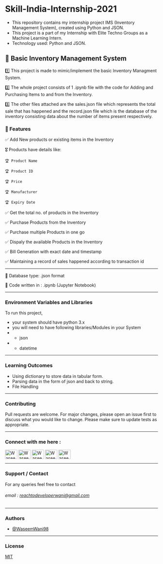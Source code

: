 # Skill-India-Internship-2021
- This repository contains my internship project IMS (Inventory Management System), created using Python and JSON.
- This project is a part of my Internship with Elite Techno Groups as a Machine Learning Intern.
- Technology used: Python and JSON.

## 🥇 Basic Inventory Management System

1️⃣ This project is made to mimic/implement the basic Inventory Managment System.

2️⃣ The whole project consists of  1 .ipynb file with the code for Adding and Purchasing Items to and from the Inventory.

3️⃣ The other files attached are the sales.json file which represents the total sale that has happened and the record.json file which is the database of the inventory consisting
    data about the number of items present respectively.


### 🥇 Features

✅ Add New products or existing items in the Inventory

 🎖 Products have details like:
  
    🏆 Product Name
     
    🏆 Product ID
     
    🏆 Price
     
    🏆 Manufacturer
     
    🏆 Expiry Date
     
     
✅ Get the total no. of products in the Inventory


✅ Purchase Products from the Inventory


✅ Purchase multiple Products in one go


✅ Dispaly the available Products in the Inventory


✅ Bill Generation with exact date and timestamp


✅ Maintaining a record of sales happened according to transaction id



-----
🔔 Database type: .json format

🔔 Code written in : .ipynb (Jupyter Notebook)


-----  
### Environment Variables and Libraries

To run this project,
- your system should have python 3.x
- you will need to have following libraries/Modules in your System
- - json
- - datetime


-----
### Learning Outcomes
- Using dictionary to store data in tabular form.
- Parsing data in the form of json and back to string.
- File Handling


-----
### Contributing
Pull requests are welcome. For major changes, please open an issue first to discuss what you would like to change.
Please make sure to update tests as appropriate.


-----
### Connect with me here :

<p align="left">
<a href="
https://twitter.com/er_waseemWani" target="blank"><img align="center" src="https://cdn.jsdelivr.net/npm/simple-icons@3.0.1/icons/twitter.svg" alt="Waseem" height="30" width="40" /></a>
<a href="https://www.linkedin.com/in/waseem-ud-din-wani/" target="blank"><img align="center" src="https://cdn.jsdelivr.net/npm/simple-icons@3.0.1/icons/linkedin.svg" alt="Waseem" height="30" width="40" /></a>
<a href="https://www.instagram.com/itz__waseem___/" target="blank"><img align="center" src="https://cdn.jsdelivr.net/npm/simple-icons@3.0.1/icons/instagram.svg" alt="Waseem" height="30" width="40" /></a>
<a href="https://www.facebook.com/waseemuddin.wani.3" target="blank"><img align="center" src="https://cdn.jsdelivr.net/npm/simple-icons@3.0.1/icons/facebook.svg" alt="Waseem" height="30" width="40" /></a>
<a href="https://t.me/Anonymous_techie" target="blank"><img align="center" src="https://cdn.jsdelivr.net/npm/simple-icons@3.0.1/icons/telegram.svg" alt="Waseem" height="30" width="40" /></a>
</p>


-----
### Support / Contact
For any queries feel free to contact 

###### email : reachtodeveloperwani@gmail.com


-----
### Authors

- [@WaseemWani98](https://github.com/WaseemWani98)


-----
### License
[MIT](https://choosealicense.com/licenses/mit/)


